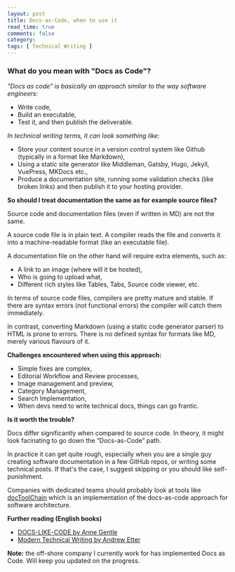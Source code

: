 ```yaml
---
layout: post
title: Docs-as-Code, when to use it 
read_time: true  
comments: false
category: 
tags: [ Technical Writing ]
---
```


### **What do you mean with "Docs as Code"?**

*"Docs as code” is basically an approach similar to the way software engineers:*
- Write code,
- Build an executable,
- Test it, and then publish the deliverable.

*In technical writing terms, it can look something like:*
- Store your content source in a version control system like Github (typically in a format like Markdown),
- Using a static site generator like Middleman, Gatsby, Hugo, Jekyll, VuePress, MKDocs etc.,
- Produce a documentation site, running some validation checks (like broken links) and then publish it to your hosting provider.

**So should I treat documentation the same as for example source files?**

Source code and documentation files (even if written in MD) are not the same.

A source code file is in plain text. A compiler reads the file and converts it into a machine-readable format (like an executable file).

A documentation file on the other hand will require extra elements, such as:
- A link to an image (where will it be hosted), 
- Who is going to upload what,
- Different rich styles like Tables, Tabs, Source code viewer, etc.

In terms of source code files, compilers are pretty mature and stable. If there are syntax errors (not functional errors) the compiler will catch them immediately.

In contrast, converting Markdown (using a static code generator parser) to HTML is prone to errors. There is no defined syntax for formats like MD, merely various flavours of it.

**Challenges encountered when using this approach:**

- Simple fixes are complex,
- Editorial Workflow and Review processes,
- Image management and preview, 
- Category Management,
- Search Implementation,
- When devs need to write technical docs, things can go frantic.

**Is it worth the trouble?**

Docs differ significantly when compared to source code. In theory, it might look facinating to go down the “Docs-as-Code” path. 

In practice it can get quite rough, especially when you are a single guy creating software documentation in a few GitHub repos, or writing some technical posts. If that's the case, I suggest skipping or you should like self-punishment.

Companies with dedicated teams should probably look at tools like [docToolChain](https://doctoolchain.github.io/docToolchain/) which is an implementation of the docs-as-code approach for software architecture. 

**Further reading (English books)**

* [DOCS-LIKE-CODE by Anne Gentle](https://www.amazon.de/dp/B0784ZJWSR)
* [Modern Technical Writing by Andrew Etter](https://www.amazon.com/Modern-Technical-Writing-Introduction-Documentation-ebook/dp/B01A2QL9SS)

**Note:** the off-shore company I currently work for has implemented Docs as Code. Will keep you updated on the progress.
